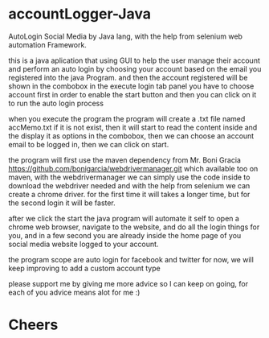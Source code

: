 # accountLogger-Java
AutoLogin Social Media by Java lang, with the help from selenium web automation Framework.

this is a java aplication that using GUI to help the user manage their account and perform an auto login by choosing your account based on the email you registered into the java Program. and then the account registered will be shown in the combobox in the execute login tab panel you have to choose account first in order to enable the start button
and then you can click on it to run the auto login process

when you execute the program the program will create a .txt file named accMemo.txt if it is not exist, then it will start to read the content inside and the display it as options in the combobox, then we can choose an account email to be logged in, then we can click on start.

the program will first use the maven dependency from Mr. Boni Gracia
https://github.com/bonigarcia/webdrivermanager.git which available too on maven, with the webdrivermanager we can simply use the code inside to download the webdriver needed and with the help from selenium we can create a chrome driver. for the first time it will takes a longer time, but for the second login it will be faster.

after we click the start the java program will automate it self to open a chrome web browser, navigate to the website, and do all the login things for you, and in a few second you are already inside the home page of you social media website logged to your account.

the program scope are auto login for facebook and twitter for now, we will keep improving to add a custom account type

please support me by giving me more advice so I can keep on going, for each of you advice means alot for me :)
# Cheers
